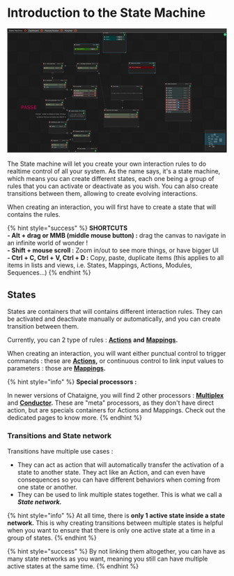 # Introduction to the State Machine

![A rather complex state machine.](<../.gitbook/assets/statemachine (1).png>)

The State machine will let you create your own interaction rules to do realtime control of all your system. As the name says, it's a state machine, which means you can create different states, each one being a group of rules that you can activate or deactivate as you wish. You can also create transitions between them, allowing to create evolving interactions.

When creating an interaction, you will first have to create a state that will contains the rules.

{% hint style="success" %}
**SHORTCUTS**\
**- Alt + drag or MMB (middle mouse button) :** drag the canvas to navigate in an infinite world of wonder !\
**-  Shift + mouse scroll :** Zoom in/out to see more things, or have bigger UI\
**- Ctrl + C, Ctrl + V, Ctrl + D :** Copy, paste, duplicate items (this applies to all items in lists and views, i.e. States, Mappings, Actions, Modules, Sequences...)
{% endhint %}

## States

States are containers that will contains different interaction rules. They can be activated and deactivate manually or automatically, and you can create transition between them.

Currently, you can 2 type of rules : [**Actions**](actions.md) **and** [**Mappings**](mappings.md)**.**

When creating an interaction, you will want either punctual control to trigger commands : these are [**Actions**](actions.md)**,** or continuous control to link input values to parameters : those are [**Mappings**](mappings.md)**.**

{% hint style="info" %}
**Special processors :**

In newer versions of Chataigne, you will find 2 other processors : [**Multiplex**](multiplex-1.8.md) and [**Conductor**](conductor.md)**.**  These are "meta" processors, as they don't have direct action, but are specials containers for Actions and Mappings. Check out the dedicated pages to know more.&#x20;
{% endhint %}

### Transitions and State network

Transitions have multiple use cases :

* They can act as action that will automatically transfer the activation of a state to another state. They act like an Action, and can even have consequences so you can have different behaviors when coming from one state or another.&#x20;
* They can be used to link multiple states together. This is what we call a _**State network.**_

{% hint style="info" %}
At all time, there is **only 1 active state inside a state network.** This is why creating transitions between multiple states is helpful when you want to ensure that there is only one active state at a time in a group of states.
{% endhint %}

{% hint style="success" %}
By not linking them altogether, you can have as many state networks as you want, meaning you still can have multiple active states at the same time.
{% endhint %}
